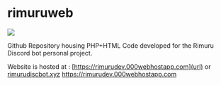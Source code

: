 # rimuruweb

<img src="https://cdn.alchemistcodedb.com/file/bb-acdb/images/PortraitsM/tsp_rimu.png">

Github Repository housing PHP+HTML Code developed for the Rimuru Discord bot personal project.

Website is hosted at : 
[https://rimurudev.000webhostapp.com](url)
or
[rimurudiscbot.xyz](url)
https://rimurudev.000webhostapp.com
